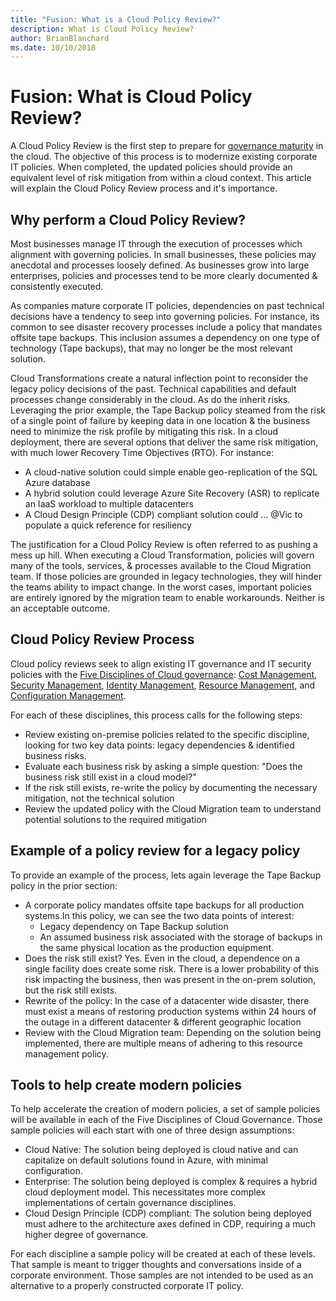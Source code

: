 ```yaml
---
title: "Fusion: What is a Cloud Policy Review?"
description: What is Cloud Policy Review?
author: BrianBlanchard
ms.date: 10/10/2018
---
```


# Fusion: What is Cloud Policy Review?

A Cloud Policy Review is the first step to prepare for [governance maturity](../overview.md) in the cloud. The objective of this process is to modernize existing corporate IT policies. When completed, the updated policies should provide an equivalent level of risk mitigation from within a cloud context. This article will explain the Cloud Policy Review process and it's importance.

## Why perform a Cloud Policy Review?

Most businesses manage IT through the execution of processes which alignment with governing policies. In small businesses, these policies may anecdotal and processes loosely defined. As businesses grow into large enterprises, policies and processes tend to be more clearly documented & consistently executed.

As companies mature corporate IT policies, dependencies on past technical decisions have a tendency to seep into governing policies. For instance, its common to see disaster recovery processes include a policy that mandates offsite tape backups. This inclusion assumes a dependency on one type of technology (Tape backups), that may no longer be the most relevant solution.

Cloud Transformations create a natural inflection point to reconsider the legacy policy decisions of the past. Technical capabilities and default processes change considerably in the cloud. As do the inherit risks. Leveraging the prior example, the Tape Backup policy steamed from the risk of a single point of failure by keeping data in one location & the business need to minimize the risk profile by mitigating this risk. In a cloud deployment, there are several options that deliver the same risk mitigation, with much lower Recovery Time Objectives (RTO). For instance:

* A cloud-native solution could simple enable geo-replication of the SQL Azure database
* A hybrid solution could leverage Azure Site Recovery (ASR) to replicate an IaaS workload to multiple datacenters
* A Cloud Design Principle (CDP) compliant solution could ... @Vic to populate a quick reference for resiliency

The justification for a Cloud Policy Review is often referred to as pushing a mess up hill. When executing a Cloud Transformation, policies will govern many of the tools, services, & processes available to the Cloud Migration team. If those policies are grounded in legacy technologies, they will hinder the teams ability to impact change. In the worst cases, important policies are entirely ignored by the migration team to enable workarounds. Neither is an acceptable outcome.

## Cloud Policy Review Process

Cloud policy reviews seek to align existing IT governance and IT security policies with the [Five Disciplines of Cloud governance](../overview.md): [Cost Management](../cost-management/overview.md), [Security Management](../security-management/overview.md), [Identity Management](../identity-management/overview.md), [Resource Management](../resource-management/overview.md), and [Configuration Management](../configuration-management/overview.md).

For each of these disciplines, this process calls for the following steps:

* Review existing on-premise policies related to the specific discipline, looking for two key data points: legacy dependencies & identified business risks.
* Evaluate each business risk by asking a simple question: "Does the business risk still exist in a cloud model?"
* If the risk still exists, re-write the policy by documenting the necessary mitigation, not the technical solution
* Review the updated policy with the Cloud Migration team to understand potential solutions to the required mitigation

## Example of a policy review for a legacy policy

To provide an example of the process, lets again leverage the Tape Backup policy in the prior section:

* A corporate policy mandates offsite tape backups for all production systems.In this policy, we can see the two data points of interest:
    * Legacy dependency on Tape Backup solution
    * An assumed business risk associated with the storage of backups in the same physical location as the production equipment.
* Does the risk still exist? Yes. Even in the cloud, a dependence on a single facility does create some risk. There is a lower probability of this risk impacting the business, then was present in the on-prem solution, but the risk still exists.
* Rewrite of the policy: In the case of a datacenter wide disaster, there must exist a means of restoring production systems within 24 hours of the outage in a different datacenter & different geographic location
* Review with the Cloud Migration team: Depending on the solution being implemented, there are multiple means of adhering to this resource management policy.

## Tools to help create modern policies

To help accelerate the creation of modern policies, a set of sample policies will be available in each of the Five Disciplines of Cloud Governance. Those sample policies will each start with one of three design assumptions:

* Cloud Native: The solution being deployed is cloud native and can capitalize on default solutions found in Azure, with minimal configuration.
* Enterprise: The solution being deployed is complex & requires a hybrid cloud deployment model. This necessitates more complex implementations of certain governance disciplines.
* Cloud Design Principle (CDP) compliant: The solution being deployed must adhere to the architecture axes defined in CDP, requiring a much higher degree of governance.  

For each discipline a sample policy will be created at each of these levels. That sample is meant to trigger thoughts and conversations inside of a corporate environment. Those samples are not intended to be used as an alternative to a properly constructed corporate IT policy.